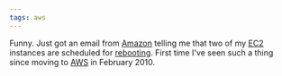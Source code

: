 ```yaml
---
tags: aws
---
```


Funny. Just got an email from [Amazon](/wiki/Amazon) telling me that two of my [EC2](/wiki/EC2) instances are scheduled for [rebooting](http://aws.amazon.com/maintenance-help/). First time I've seen such a thing since moving to [AWS](/wiki/AWS) in February 2010.
